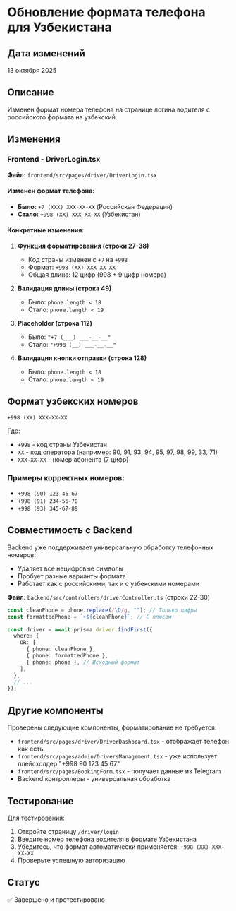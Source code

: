 # Обновление формата телефона для Узбекистана

## Дата изменений

13 октября 2025

## Описание

Изменен формат номера телефона на странице логина водителя с российского формата на узбекский.

## Изменения

### Frontend - DriverLogin.tsx

**Файл:** `frontend/src/pages/driver/DriverLogin.tsx`

#### Изменен формат телефона:

- **Было:** `+7 (XXX) XXX-XX-XX` (Российская Федерация)
- **Стало:** `+998 (XX) XXX-XX-XX` (Узбекистан)

#### Конкретные изменения:

1. **Функция форматирования (строки 27-38)**

   - Код страны изменен с `+7` на `+998`
   - Формат: `+998 (XX) XXX-XX-XX`
   - Общая длина: 12 цифр (998 + 9 цифр номера)

2. **Валидация длины (строка 49)**

   - Было: `phone.length < 18`
   - Стало: `phone.length < 19`

3. **Placeholder (строка 112)**

   - Было: `"+7 (___) ___-__-__"`
   - Стало: `"+998 (__) ___-__-__"`

4. **Валидация кнопки отправки (строка 128)**
   - Было: `phone.length < 18`
   - Стало: `phone.length < 19`

## Формат узбекских номеров

```
+998 (XX) XXX-XX-XX
```

Где:

- `+998` - код страны Узбекистан
- `XX` - код оператора (например: 90, 91, 93, 94, 95, 97, 98, 99, 33, 71)
- `XXX-XX-XX` - номер абонента (7 цифр)

### Примеры корректных номеров:

- `+998 (90) 123-45-67`
- `+998 (91) 234-56-78`
- `+998 (93) 345-67-89`

## Совместимость с Backend

Backend уже поддерживает универсальную обработку телефонных номеров:

- Удаляет все нецифровые символы
- Пробует разные варианты формата
- Работает как с российскими, так и с узбекскими номерами

**Файл:** `backend/src/controllers/driverController.ts` (строки 22-30)

```typescript
const cleanPhone = phone.replace(/\D/g, ""); // Только цифры
const formattedPhone = `+${cleanPhone}`; // С плюсом

const driver = await prisma.driver.findFirst({
  where: {
    OR: [
      { phone: cleanPhone },
      { phone: formattedPhone },
      { phone: phone }, // Исходный формат
    ],
  },
  // ...
});
```

## Другие компоненты

Проверены следующие компоненты, форматирование не требуется:

- `frontend/src/pages/driver/DriverDashboard.tsx` - отображает телефон как есть
- `frontend/src/pages/admin/DriversManagement.tsx` - уже использует плейсхолдер "+998 90 123 45 67"
- `frontend/src/pages/BookingForm.tsx` - получает данные из Telegram
- Backend контроллеры - универсальная обработка

## Тестирование

Для тестирования:

1. Откройте страницу `/driver/login`
2. Введите номер телефона водителя в формате Узбекистана
3. Убедитесь, что формат автоматически применяется: `+998 (XX) XXX-XX-XX`
4. Проверьте успешную авторизацию

## Статус

✅ Завершено и протестировано
